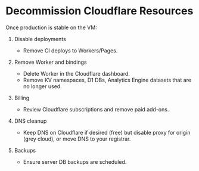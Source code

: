 # Decommission Cloudflare Resources

Once production is stable on the VM:

1. Disable deployments
   - Remove CI deploys to Workers/Pages.

2. Remove Worker and bindings
   - Delete Worker in the Cloudflare dashboard.
   - Remove KV namespaces, D1 DBs, Analytics Engine datasets that are no longer used.

3. Billing
   - Review Cloudflare subscriptions and remove paid add-ons.

4. DNS cleanup
   - Keep DNS on Cloudflare if desired (free) but disable proxy for origin (grey cloud), or move DNS to your registrar.

5. Backups
   - Ensure server DB backups are scheduled.
